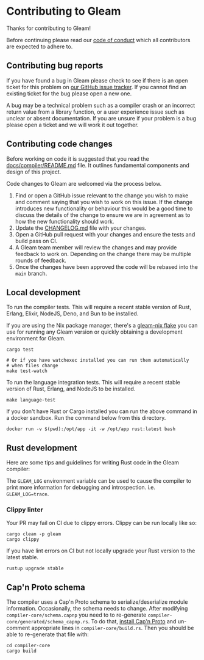 # Contributing to Gleam

Thanks for contributing to Gleam!

Before continuing please read our [code of conduct][code-of-conduct] which all
contributors are expected to adhere to.

[code-of-conduct]: https://github.com/gleam-lang/gleam/blob/main/CODE_OF_CONDUCT.md


## Contributing bug reports

If you have found a bug in Gleam please check to see if there is an open
ticket for this problem on [our GitHub issue tracker][issues]. If you cannot
find an existing ticket for the bug please open a new one.

[issues]: https://github.com/gleam-lang/gleam/issues

A bug may be a technical problem such as a compiler crash or an incorrect
return value from a library function, or a user experience issue such as
unclear or absent documentation. If you are unsure if your problem is a bug
please open a ticket and we will work it out together.


## Contributing code changes

Before working on code it is suggested that you read the
[docs/compiler/README.md](docs/compiler/README.md) file.
It outlines fundamental components and design of this project.

Code changes to Gleam are welcomed via the process below.

1. Find or open a GitHub issue relevant to the change you wish to make and
   comment saying that you wish to work on this issue. If the change
   introduces new functionality or behaviour this would be a good time to
   discuss the details of the change to ensure we are in agreement as to how
   the new functionality should work.
2. Update the [CHANGELOG.md](CHANGELOG.md) file with your changes.
3. Open a GitHub pull request with your changes and ensure the tests and build
   pass on CI.
4. A Gleam team member will review the changes and may provide feedback to
   work on. Depending on the change there may be multiple rounds of feedback.
5. Once the changes have been approved the code will be rebased into the
   `main` branch.

## Local development

To run the compiler tests. This will require a recent stable version of Rust,
Erlang, Elixir, NodeJS, Deno, and Bun to be installed.

If you are using the Nix package manager, there's a [gleam-nix flake](https://github.com/vic/gleam-nix)
you can use for running any Gleam version or quickly obtaining a development environment for Gleam.

```shell
cargo test

# Or if you have watchexec installed you can run them automatically
# when files change
make test-watch
```

To run the language integration tests. This will require a recent stable
version of Rust, Erlang, and NodeJS to be installed.

```shell
make language-test
```

If you don't have Rust or Cargo installed you can run the above command in a docker sandbox.
Run the command below from this directory.

```shell
docker run -v $(pwd):/opt/app -it -w /opt/app rust:latest bash
```

## Rust development

Here are some tips and guidelines for writing Rust code in the Gleam compiler:

The `GLEAM_LOG` environment variable can be used to cause the compiler to
print more information for debugging and introspection. i.e.
`GLEAM_LOG=trace`.

### Clippy linter

Your PR may fail on CI due to clippy errors. Clippy can be run locally like so:

```shell
cargo clean -p gleam
cargo clippy
```

If you have lint errors on CI but not locally upgrade your Rust version to the
latest stable.

```shell
rustup upgrade stable
```

## Cap'n Proto schema

The compiler uses a Cap'n Proto schema to serialize/deserialize module information.
Occasionally, the schema needs to change. After modifying `compiler-core/schema.capnp`
you need to to re-generate `compiler-core/generated/schema_capnp.rs`. To do that,
[install Cap'n Proto](https://capnproto.org/install.html) and un-comment appropriate lines
in `compiler-core/build.rs`. Then you should be able to re-generate that file with:

```shell
cd compiler-core
cargo build
```
